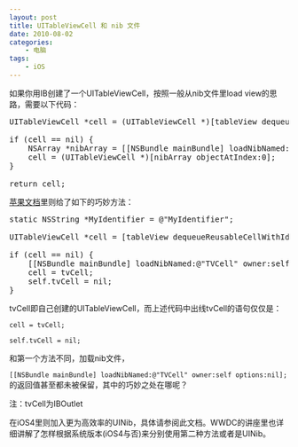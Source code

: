 ```yaml
--- 
layout: post
title: UITableViewCell 和 nib 文件
date: 2010-08-02
categories:
    - 电脑
tags:
    - iOS
---
```

如果你用IB创建了一个UITableViewCell，按照一般从nib文件里load view的思路，需要以下代码：

<pre class="prettyprint">
UITableViewCell *cell = (UITableViewCell *)[tableView dequeueReusableCellWithIdentifier:CellIdentifier];

if (cell == nil) {
    NSArray *nibArray = [[NSBundle mainBundle] loadNibNamed:@"YourNibFileName" owner:self options:nil];
    cell = (UITableViewCell *)[nibArray objectAtIndex:0];
}

return cell;
</pre>

[苹果文档](http://developer.apple.com/iphone/library/documentation/UserExperience/Conceptual/TableView_iPhone/TableViewCells/TableViewCells.html#//apple_ref/doc/uid/TP40007451-CH7-SW20)里则给了如下的巧妙方法：

<pre class="prettyprint">
static NSString *MyIdentifier = @"MyIdentifier";

UITableViewCell *cell = [tableView dequeueReusableCellWithIdentifier:MyIdentifier];

if (cell == nil) {
    [[NSBundle mainBundle] loadNibNamed:@"TVCell" owner:self options:nil];
    cell = tvCell;
    self.tvCell = nil;
}
</pre>

tvCell即自己创建的UITableViewCell，而上述代码中出线tvCell的语句仅仅是：

`cell = tvCell;`

`self.tvCell = nil;`

和第一个方法不同，加载nib文件，

`[[NSBundle mainBundle] loadNibNamed:@"TVCell" owner:self options:nil];` 的返回值甚至都未被保留，其中的巧妙之处在哪呢？

注：tvCell为IBOutlet

在iOS4里则加入更为高效率的UINib，具体请参阅此文档。WWDC的讲座里也详细讲解了怎样根据系统版本(iOS4与否)来分别使用第二种方法或者是UINib。
